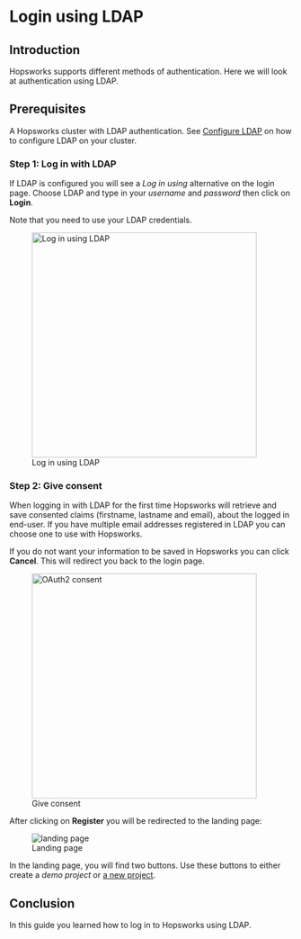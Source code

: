 # Login using LDAP

## Introduction
Hopsworks supports different methods of authentication. Here we will look at authentication using LDAP.

## Prerequisites
A Hopsworks cluster with LDAP authentication. 
See [Configure LDAP](../../../../setup_installation/admin/ldap/configure-ldap) on how to configure LDAP on your cluster.

### Step 1: Log in with LDAP
If LDAP is configured you will see a _Log in using_ alternative on the login page. Choose LDAP and type in your 
_username_ and _password_ then click on **Login**.

Note that you need to use your LDAP credentials.
<figure>
  <img width="400px" src="../../../../assets/images/admin/ldap/login-ldap.png" alt="Log in using LDAP" />
  <figcaption>Log in using LDAP</figcaption>
</figure>

### Step 2: Give consent
When logging in with LDAP for the first time Hopsworks will retrieve and save consented claims (firstname, lastname
and email), about the logged in end-user. If you have multiple email addresses registered in LDAP you can choose one to
use with Hopsworks. 

If you do not want your information to be saved in Hopsworks you can click **Cancel**. This will redirect you back 
to the login page.

<figure>
  <img width="400px" src="../../../../assets/images/auth/consent.png" alt="OAuth2 consent" />
  <figcaption>Give consent</figcaption>
</figure>

After clicking on **Register** you will be redirected to the landing page:
  <figure>
    <img alt="landing page" src="../../../../assets/images/auth/landing-page.png">
    <figcaption>Landing page</figcaption>
  </figure>

In the landing page, you will find two buttons. Use these buttons to either create a 
_demo project_ or [a new project](../../../projects/project/create_project).

## Conclusion
In this guide you learned how to log in to Hopsworks using LDAP.
